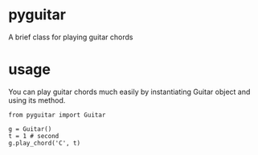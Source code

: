 # pyguitar
A brief class for playing guitar chords

# usage
You can play guitar chords much easily by instantiating Guitar object and using its method.
```
from pyguitar import Guitar

g = Guitar()
t = 1 # second
g.play_chord('C', t)
```

